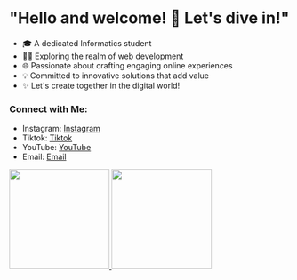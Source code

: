 # "Hello and welcome! 🌟 Let's dive in!" 

- 🎓 A dedicated Informatics student
- 👨‍💻 Exploring the realm of web development
- 🌐 Passionate about crafting engaging online experiences
- 💡 Committed to innovative solutions that add value
- ✨ Let's create together in the digital world!

### Connect with Me:

- Instagram: [Instagram](https://www.instagram.com/anang__k)
- Tiktok: [Tiktok](https:/www.tiktok.com/@codelazz)
- YouTube: [YouTube](https://www.youtube.com/channel/UCPRX62uFjI14zGCG3EIyslA)
- Email: [Email](anangkurniawan2727@gmail.com)


<p align="left">
  <a href="https://github.com/anang2727">
    <img height="180em" src="https://github-readme-stats-eight-theta.vercel.app/api?username=anang2727&show_icons=true&theme=algolia&include_all_commits=true&count_private=true"/>
    <img height="180em" src="https://github-readme-stats-eight-theta.vercel.app/api/top-langs/?username=anang2727&layout=compact&langs_count=8&theme=algolia"/>
  </a>
</p>
